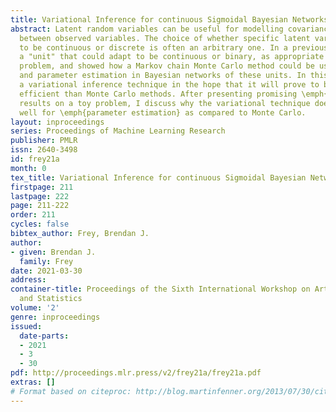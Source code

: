 ```yaml
---
title: Variational Inference for continuous Sigmoidal Bayesian Networks
abstract: Latent random variables can be useful for modelling covariance relationships
  between observed variables. The choice of whether specific latent variables ought
  to be continuous or discrete is often an arbitrary one. In a previous paper, I presented
  a "unit" that could adapt to be continuous or binary, as appropriate for the current
  problem, and showed how a Markov chain Monte Carlo method could be used for inference
  and parameter estimation in Bayesian networks of these units. In this paper, I develop
  a variational inference technique in the hope that it will prove to be more computationally
  efficient than Monte Carlo methods. After presenting promising \emph{inference}
  results on a toy problem, I discuss why the variational technique does not work
  well for \emph{parameter estimation} as compared to Monte Carlo.
layout: inproceedings
series: Proceedings of Machine Learning Research
publisher: PMLR
issn: 2640-3498
id: frey21a
month: 0
tex_title: Variational Inference for continuous Sigmoidal Bayesian Networks
firstpage: 211
lastpage: 222
page: 211-222
order: 211
cycles: false
bibtex_author: Frey, Brendan J.
author:
- given: Brendan J.
  family: Frey
date: 2021-03-30
address:
container-title: Proceedings of the Sixth International Workshop on Artificial Intelligence
  and Statistics
volume: '2'
genre: inproceedings
issued:
  date-parts:
  - 2021
  - 3
  - 30
pdf: http://proceedings.mlr.press/v2/frey21a/frey21a.pdf
extras: []
# Format based on citeproc: http://blog.martinfenner.org/2013/07/30/citeproc-yaml-for-bibliographies/
---
```

